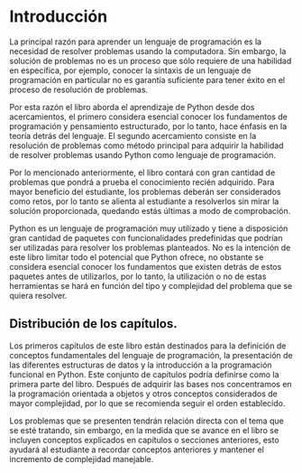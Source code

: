 <!-- Título del capítulo -->
# Introducción

La principal razón para aprender un lenguaje de programación es la necesidad de resolver problemas usando la computadora. Sin embargo, la solución de problemas no es un proceso que sólo requiere de una habilidad en específica, por ejemplo, conocer la sintaxis de un lenguaje de programación en particular no es garantía suficiente para tener éxito en el proceso de resolución de problemas.

Por esta razón el libro aborda el aprendizaje de Python desde dos acercamientos, el primero considera esencial conocer los fundamentos de programación y pensamiento estructurado, por lo tanto, hace énfasis en la teoría detrás del lenguaje. El segundo acercamiento consiste en la resolución de problemas como método principal para adquirir la habilidad de resolver problemas usando Python como lenguaje de programación.

Por lo mencionado anteriormente, el libro contará con gran cantidad de problemas que pondrá a prueba el conocimiento recién adquirido. Para mayor beneficio del estudiante, los problemas deberán ser considerados como retos, por lo tanto se alienta al estudiante a resolverlos sin mirar la solución proporcionada, quedando estás últimas a modo de comprobación.

Python es un lenguaje de programación muy utilizado y tiene a disposición gran cantidad de paquetes con funcionalidades predefinidas que podrían ser utilizadas para resolver los problemas planteados. No es la intención de este libro limitar todo el potencial que Python ofrece, no obstante se considera esencial conocer los fundamentos que existen detrás de estos paquetes antes de utilizarlos, por lo tanto, la utilización o no de estas herramientas se hará en función del tipo y complejidad del problema que se quiera resolver.

<!-- Sección 1 -->
## Distribución de los capítulos.

Los primeros capítulos de este libro están destinados para la definición de conceptos fundamentales del lenguaje de programación, la presentación de las diferentes estructuras de datos y la introducción a la programación funcional en Python. Este conjunto de capítulos podría definirse como la primera parte del libro. Después de adquirir las bases nos concentramos en la programación orientada a objetos y otros conceptos considerados de mayor complejidad, por lo que se recomienda seguir el orden establecido.

Los problemas que se presenten tendrán relación directa con el tema que se esté tratando, sin embargo, en la medida que se avance en el libro se incluyen conceptos explicados en capítulos o secciones anteriores, esto ayudará al estudiante a recordar conceptos anteriores y mantener el incremento de complejidad manejable.